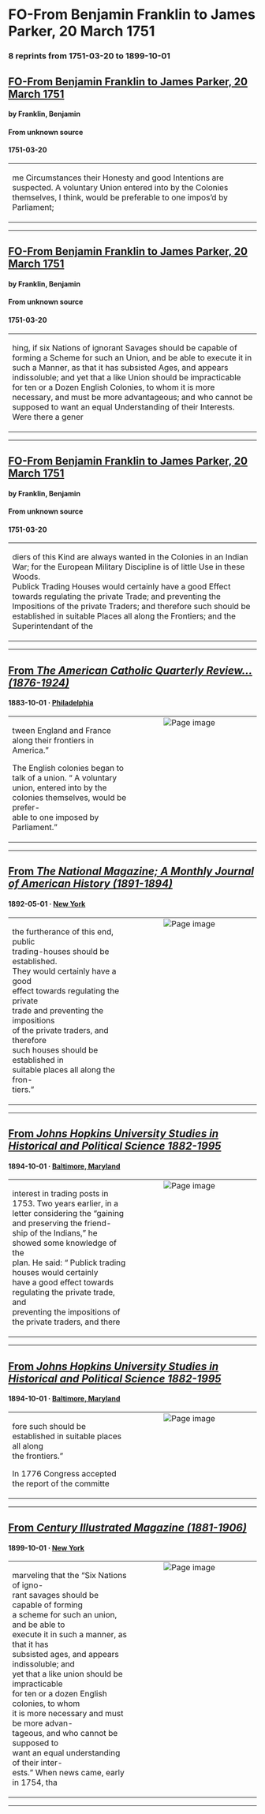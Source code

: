 
# FO-From Benjamin Franklin to James Parker, 20 March 1751

### 8 reprints from 1751-03-20 to 1899-10-01

## [FO-From Benjamin Franklin to James Parker, 20 March 1751](https://founders.archives.gov/documents/Franklin/01-04-02-0037)

#### by Franklin, Benjamin

#### From unknown source

#### 1751-03-20

<table style="width: 100%;"><tr><td style="width: 50%">

me Circumstances their Honesty and good Intentions are suspected. A voluntary Union entered into by the Colonies themselves, I think, would be preferable to one impos’d by Parliament;
</td></tr></table>

---

## [FO-From Benjamin Franklin to James Parker, 20 March 1751](https://founders.archives.gov/documents/Franklin/01-04-02-0037)

#### by Franklin, Benjamin

#### From unknown source

#### 1751-03-20

<table style="width: 100%;"><tr><td style="width: 50%">

hing, if six Nations of ignorant Savages should be capable of forming a Scheme for such an Union, and be able to execute it in such a Manner, as that it has subsisted Ages, and appears indissoluble; and yet that a like Union should be impracticable for ten or a Dozen English Colonies, to whom it is more necessary, and must be more advantageous; and who cannot be supposed to want an equal Understanding of their Interests.  
Were there a gener
</td></tr></table>

---

## [FO-From Benjamin Franklin to James Parker, 20 March 1751](https://founders.archives.gov/documents/Franklin/01-04-02-0037)

#### by Franklin, Benjamin

#### From unknown source

#### 1751-03-20

<table style="width: 100%;"><tr><td style="width: 50%">

diers of this Kind are always wanted in the Colonies in an Indian War; for the European Military Discipline is of little Use in these Woods.  
Publick Trading Houses would certainly have a good Effect towards regulating the private Trade; and preventing the Impositions of the private Traders; and therefore such should be established in suitable Places all along the Frontiers; and the Superintendant of the 
</td></tr></table>

---

## [From _The American Catholic Quarterly Review... (1876-1924)_](https://archive.org/details/sim_american-catholic-quarterly-review_1883-10_8_32/page/n113/mode/1up?view=theater)

#### 1883-10-01 &middot; [Philadelphia](http://dbpedia.org/resource/Philadelphia)

<table style="width: 100%;"><tr><td style="width: 50%">

  
tween England and France along their frontiers in America.”  
  
The English colonies began to talk of a union. “ A voluntary  
union, entered into by the colonies themselves, would be prefer-  
able to one imposed by Parliament.”
</td><td style="width: 50%; max-height: 75%; margin: auto; display: block;">
<img alt="Page image" src="https://iiif.archive.org/iiif/sim_american-catholic-quarterly-review_1883-10_8_32&#0036;113/pct:20.131579,20.923913,64.649123,6.195652/600,/0/default.jpg"/>
</td>
</tr></table>

---

## [From _The National Magazine; A Monthly Journal of American History (1891-1894)_](https://archive.org/details/sim_national-magazine_1892-05_16_1/page/n32/mode/1up?view=theater)

#### 1892-05-01 &middot; [New York](http://dbpedia.org/resource/New_York_City)

<table style="width: 100%;"><tr><td style="width: 50%">

  
the furtherance of this end, public  
trading-houses should be established.  
They would certainly have a good  
effect towards regulating the private  
trade and preventing the impositions  
of the private traders, and therefore  
such houses should be established in  
suitable places all along the fron-  
tiers.”
</td><td style="width: 50%; max-height: 75%; margin: auto; display: block;">
<img alt="Page image" src="https://iiif.archive.org/iiif/sim_national-magazine_1892-05_16_1&#0036;32/pct:53.319672,63.621444,33.032787,13.703501/600,/0/default.jpg"/>
</td>
</tr></table>

---

## [From _Johns Hopkins University Studies in Historical and Political Science 1882-1995_](https://archive.org/details/sim_johns-hopkins-university-historical-political-science_1894-10_12_8-10/page/n32/mode/1up?view=theater)

#### 1894-10-01 &middot; [Baltimore, Maryland](http://dbpedia.org/resource/Baltimore)

<table style="width: 100%;"><tr><td style="width: 50%">

  
interest in trading posts in 1753. Two years earlier, in a  
letter considering the “gaining and preserving the friend-  
ship of the Indians,” he showed some knowledge of the  
plan. He said: “ Publick trading houses would certainly  
have a good effect towards regulating the private trade, and  
preventing the impositions of the private traders, and there
</td><td style="width: 50%; max-height: 75%; margin: auto; display: block;">
<img alt="Page image" src="https://iiif.archive.org/iiif/sim_johns-hopkins-university-historical-political-science_1894-10_12_8-10&#0036;32/pct:11.116700,60.953283,63.782696,10.669192/600,/0/default.jpg"/>
</td>
</tr></table>

---

## [From _Johns Hopkins University Studies in Historical and Political Science 1882-1995_](https://archive.org/details/sim_johns-hopkins-university-historical-political-science_1894-10_12_8-10/page/n33/mode/1up?view=theater)

#### 1894-10-01 &middot; [Baltimore, Maryland](http://dbpedia.org/resource/Baltimore)

<table style="width: 100%;"><tr><td style="width: 50%">

  
fore such should be established in suitable places all along  
the frontiers.”  
  
In 1776 Congress accepted the report of the committe
</td><td style="width: 50%; max-height: 75%; margin: auto; display: block;">
<img alt="Page image" src="https://iiif.archive.org/iiif/sim_johns-hopkins-university-historical-political-science_1894-10_12_8-10&#0036;33/pct:29.586694,16.876574,63.860887,5.163728/600,/0/default.jpg"/>
</td>
</tr></table>

---

## [From _Century Illustrated Magazine (1881-1906)_](https://archive.org/details/sim_century-illustrated-monthly-magazine_1899-10_58_6/page/n82/mode/1up?view=theater)

#### 1899-10-01 &middot; [New York](http://dbpedia.org/resource/New_York_City)

<table style="width: 100%;"><tr><td style="width: 50%">

  
marveling that the “Six Nations of igno-  
rant savages should be capable of forming  
a scheme for such an union, and be able to  
execute it in such a manner, as that it has  
subsisted ages, and appears indissoluble; and  
yet that a like union should be impracticable  
for ten or a dozen English colonies, to whom  
it is more necessary and must be more advan-  
tageous, and who cannot be supposed to  
want an equal understanding of their inter-  
ests.” When news came, early in 1754, tha
</td><td style="width: 50%; max-height: 75%; margin: auto; display: block;">
<img alt="Page image" src="https://iiif.archive.org/iiif/sim_century-illustrated-monthly-magazine_1899-10_58_6&#0036;82/pct:10.416667,54.674145,35.495283,14.102564/600,/0/default.jpg"/>
</td>
</tr></table>

---

